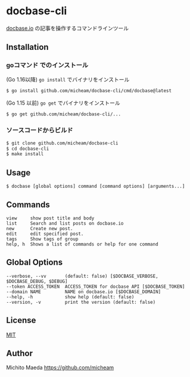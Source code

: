 # docbase-cli

[docbase.io](https://docbase.io/) の記事を操作するコマンドラインツール

## Installation

### goコマンド でのインストール

(Go 1.16以降) `go install` でバイナリをインストール

```bash
$ go install github.com/micheam/docbase-cli/cmd/docbase@latest
```

(Go 1.15 以前) `go get` でバイナリをインストール

```bash
$ go get github.com/micheam/docbase-cli/...
```

### ソースコードからビルド

```bash
$ git clone github.com/micheam/docbase-cli
$ cd docbase-cli
$ make install
```

## Usage

```console
$ docbase [global options] command [command options] [arguments...]
```

## Commands

```
view     show post title and body
list     Search and list posts on docbase.io
new      Create new post.
edit     edit specified post.
tags     Show tags of group
help, h  Shows a list of commands or help for one command
```

## Global Options

```
--verbose, --vv       (default: false) [$DOCBASE_VERBOSE, $DOCBASE_DEBUG, $DEBUG]
--token ACCESS_TOKEN  ACCESS_TOKEN for docbase API [$DOCBASE_TOKEN]
--domain NAME         NAME on docbase.io [$DOCBASE_DOMAIN]
--help, -h            show help (default: false)
--version, -v         print the version (default: false)
```

## License
[MIT](./LICENSE)

## Author
Michito Maeda <https://github.com/micheam>
